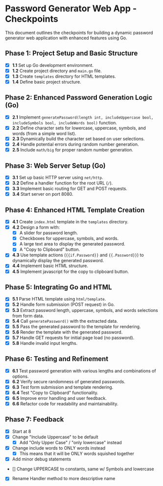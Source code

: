 # Password Generator Web App - Checkpoints

This document outlines the checkpoints for building a dynamic password generator web application with enhanced features using Go.

## Phase 1: Project Setup and Basic Structure

- [x] **1.1** Set up Go development environment.
- [x] **1.2** Create project directory and `main.go` file.
- [x] **1.3** Create `templates` directory for HTML templates.
- [x] **1.4** Define basic project structure.

## Phase 2: Enhanced Password Generation Logic (Go)

- [X] **2.1** Implement `generatePassword(length int, includeUppercase bool, includeSymbols bool, includeWords bool)` function.
- [X] **2.2** Define character sets for lowercase, uppercase, symbols, and words (from a simple word list).
- [X] **2.3** Dynamically build the character set based on user selections.
- [X] **2.4** Handle potential errors during random number generation.
- [X] **2.5** Include `math/big` for proper random number generation.

## Phase 3: Web Server Setup (Go)

- [X] **3.1** Set up basic HTTP server using `net/http`.
- [X] **3.2** Define a handler function for the root URL (`/`).
- [X] **3.3** Implement basic routing for GET and POST requests.
- [X] **3.4** Start server on port 8080.

## Phase 4: Enhanced HTML Template Creation
- [X] **4.1** Create `index.html` template in the `templates` directory.
- [X] **4.2** Design a form with:
    - [X] A slider for password length.
    - [X] Checkboxes for uppercase, symbols, and words.
    - [X] A large text area to display the generated password.
    - [X] A "Copy to Clipboard" button.
- [X] **4.3** Use template actions (`{{if.Password}}` and `{{.Password}}`) to dynamically display the generated password.
- [X] **4.4** Implement basic HTML structure.
- [X] **4.5** Implement javascript for the copy to clipboard button.

## Phase 5: Integrating Go and HTML

- [X] **5.1** Parse HTML template using `html/template`.
- [X] **5.2** Handle form submission (POST request) in Go.
- [X] **5.3** Extract password length, uppercase, symbols, and words selections from form data.
- [X] **5.4** Call `generatePassword()` with the extracted data.
- [X] **5.5** Pass the generated password to the template for rendering.
- [X] **5.6** Render the template with the generated password.
- [X] **5.7** Handle GET requests for initial page load (no password).
- [X] **5.8** Handle invalid input lengths.

## Phase 6: Testing and Refinement

- [X] **6.1** Test password generation with various lengths and combinations of options.
- [X] **6.2** Verify secure randomness of generated passwords.
- [X] **6.3** Test form submission and template rendering.
- [X] **6.4** Test "Copy to Clipboard" functionality.
- [X] **6.5** Improve error handling and user feedback.
- [X] **6.6** Refactor code for readability and maintainability.

## Phase 7: Feedback
- [X] Start at 8
- [X] Change "Include Uppercase" to be default 
  - [X] Add "Only Upper Case" / "only lowercase" instead
- [X] Change include words to ONLY words instead
  - [X] This means that it will be ONLY words squished together
- [X] Add minor debug statements
- [] Change UPPERCASE to constants, same w/ Symbols and lowercase 
- [X] Rename Handler method to more descriptive name
